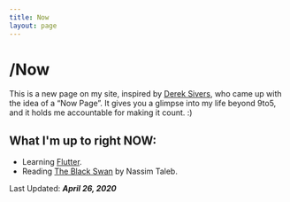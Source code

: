 ```yaml
---
title: Now
layout: page
---
```

# /Now
This is a new page on my site, inspired by [Derek Sivers](https://sivers.org/now), who came up with the idea of a “Now Page”. It gives you a glimpse into my life beyond 9to5, and it holds me accountable for making it count. :)

## What I'm up to right **NOW**:

* Learning [Flutter](https://flutter.dev/).
* Reading [The Black Swan](https://www.goodreads.com/book/show/242472.The_Black_Swan) by Nassim Taleb.

Last Updated: ***April 26, 2020***
